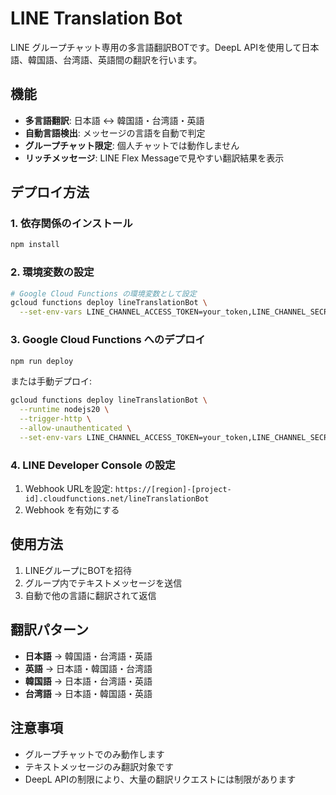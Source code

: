 # LINE Translation Bot

LINE グループチャット専用の多言語翻訳BOTです。DeepL APIを使用して日本語、韓国語、台湾語、英語間の翻訳を行います。

## 機能

- **多言語翻訳**: 日本語 ↔ 韓国語・台湾語・英語
- **自動言語検出**: メッセージの言語を自動で判定
- **グループチャット限定**: 個人チャットでは動作しません
- **リッチメッセージ**: LINE Flex Messageで見やすい翻訳結果を表示

## デプロイ方法

### 1. 依存関係のインストール
```bash
npm install
```

### 2. 環境変数の設定
```bash
# Google Cloud Functions の環境変数として設定
gcloud functions deploy lineTranslationBot \
  --set-env-vars LINE_CHANNEL_ACCESS_TOKEN=your_token,LINE_CHANNEL_SECRET=your_secret,DEEPL_API_KEY=your_deepl_key
```

### 3. Google Cloud Functions へのデプロイ
```bash
npm run deploy
```

または手動デプロイ:
```bash
gcloud functions deploy lineTranslationBot \
  --runtime nodejs20 \
  --trigger-http \
  --allow-unauthenticated \
  --set-env-vars LINE_CHANNEL_ACCESS_TOKEN=your_token,LINE_CHANNEL_SECRET=your_secret,DEEPL_API_KEY=your_deepl_key
```

### 4. LINE Developer Console の設定
1. Webhook URLを設定: `https://[region]-[project-id].cloudfunctions.net/lineTranslationBot`
2. Webhook を有効にする

## 使用方法

1. LINEグループにBOTを招待
2. グループ内でテキストメッセージを送信
3. 自動で他の言語に翻訳されて返信

## 翻訳パターン

- **日本語** → 韓国語・台湾語・英語
- **英語** → 日本語・韓国語・台湾語
- **韓国語** → 日本語・台湾語・英語
- **台湾語** → 日本語・韓国語・英語

## 注意事項

- グループチャットでのみ動作します
- テキストメッセージのみ翻訳対象です
- DeepL APIの制限により、大量の翻訳リクエストには制限があります